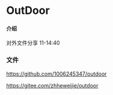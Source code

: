 # OutDoor

#### 介绍
对外文件分享 11-14:40


### 文件
https://github.com/1006245347/outdoor

https://gitee.com/zhheweijie/outdoor